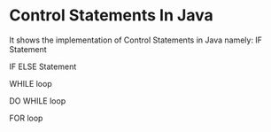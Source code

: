# Control Statements In Java

It shows the implementation of Control Statements in Java namely:
  IF Statement
  
  IF ELSE Statement
  
  WHILE loop
  
  DO WHILE loop
  
  FOR loop
  
